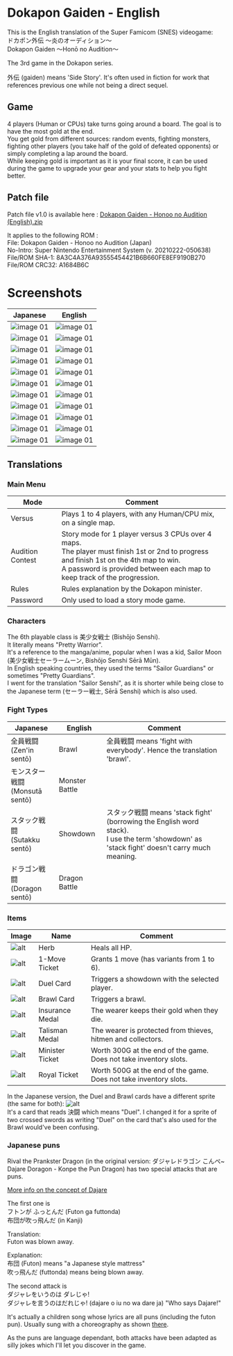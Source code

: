 # Dokapon Gaiden - English

This is the English translation of the Super Famicom (SNES) videogame:<br/>
ドカポン外伝 〜炎のオーディション～<br/>
Dokapon Gaiden 〜Honō no Audition〜

The 3rd game in the Dokapon series.

外伝 (gaiden) means 'Side Story'. It's often used in fiction for work that references previous one while not being a direct sequel.

## Game

4 players (Human or CPUs) take turns going around a board. The goal is to have the most gold at the end.<br/>You get gold from different sources: random events, fighting monsters, fighting other players (you take half of the gold of defeated opponents) or simply completing a lap around the board.<br/>
While keeping gold is important as it is your final score, it can be used during the game to upgrade your gear and your stats to help you fight better.<br/>

## Patch file

Patch file v1.0 is available here : [Dokapon Gaiden - Honoo no Audition (English).zip](/patch/Dokapon%20Gaiden%20-%20Honoo%20no%20Audition%20(English).zip)

It applies to the following ROM :<br/>
File: Dokapon Gaiden - Honoo no Audition (Japan)<br/>
No-Intro: Super Nintendo Entertainment System (v. 20210222-050638)<br/>
File/ROM SHA-1: 8A3C4A376A93555454421B6B660FE8EF9190B270<br/>
File/ROM CRC32: A1684B6C<br/>

# Screenshots

Japanese | English
------------ | -------------
![image 01](screenshots/japanese/01.png) | ![image 01](screenshots/english/01.png)
![image 01](screenshots/japanese/02.png) | ![image 01](screenshots/english/02.png)
![image 01](screenshots/japanese/03.png) | ![image 01](screenshots/english/03.png)
![image 01](screenshots/japanese/04.png) | ![image 01](screenshots/english/04.png)
![image 01](screenshots/japanese/05.png) | ![image 01](screenshots/english/05.png)
![image 01](screenshots/japanese/06.png) | ![image 01](screenshots/english/06.png)
![image 01](screenshots/japanese/07.png) | ![image 01](screenshots/english/07.png)
![image 01](screenshots/japanese/08.png) | ![image 01](screenshots/english/08.png)
![image 01](screenshots/japanese/09.png) | ![image 01](screenshots/english/09.png)
![image 01](screenshots/japanese/10.png) | ![image 01](screenshots/english/10.png)
![image 01](screenshots/japanese/11.png) | ![image 01](screenshots/english/11.png)


## Translations

### Main Menu

Mode | Comment
--- | ---
Versus | Plays 1 to 4 players, with any Human/CPU mix, on a single map.
Audition Contest | Story mode for 1 player versus 3 CPUs over 4 maps.<br/>The player must finish 1st or 2nd to progress and finish 1st on the 4th map to win.<br/>A password is provided between each map to keep track of the progression.
Rules | Rules explanation by the Dokapon minister.
Password | Only used to load a story mode game.


### Characters

The 6th playable class is 美少女戦士 (Bishōjo Senshi).<br/>
It literally means "Pretty Warrior".<br/>
It's a reference to the manga/anime, popular when I was a kid, Sailor Moon (美少女戦士セーラームーン, Bishōjo Senshi Sērā Mūn).<br/>
In English speaking countries, they used the terms "Sailor Guardians" or sometimes "Pretty Guardians".<br/>
I went for the translation "Sailor Senshi", as it is shorter while being close to the Japanese term (セーラー戦士, Sērā Senshi) which is also used.<br/>

### Fight Types

Japanese | English | Comment
--- | --- | ---
全員戦闘<br/>(Zen'in sentō) | Brawl | 全員戦闘 means 'fight with everybody'. Hence the translation 'brawl'.
モンスター戦闘<br/>(Monsutā sentō) | Monster Battle | 
スタック戦闘<br/>(Sutakku sentō) | Showdown | スタック戦闘 means 'stack fight' (borrowing the English word stack).<br/>I use the term 'showdown' as 'stack fight' doesn't carry much meaning.
ドラゴン戦闘<br/>(Doragon sentō) | Dragon Battle | 


### Items

Image | Name | Comment
--- | --- | ---
![alt](screenshots/sprites/items/herb.png) | Herb | Heals all HP.
![alt](screenshots/sprites/items/move-ticket.png) | 1-Move Ticket | Grants 1 move (has variants from 1 to 6).
![alt](screenshots/sprites/items/duel.png) | Duel Card | Triggers a showdown with the selected player.
![alt](screenshots/sprites/items/duel.png) | Brawl Card | Triggers a brawl.
![alt](screenshots/sprites/items/insurance-medal.png) | Insurance Medal | The wearer keeps their gold when they die.
![alt](screenshots/sprites/items/talisman-medal.png) | Talisman Medal | The wearer is protected from thieves, hitmen and collectors.
![alt](screenshots/sprites/items/minister-ticket.png) | Minister Ticket | Worth 300G at the end of the game.<br/>Does not take inventory slots.
![alt](screenshots/sprites/items/royal-ticket.png) | Royal Ticket | Worth 500G at the end of the game.<br/>Does not take inventory slots.

In the Japanese version, the Duel and Brawl cards have a different sprite (the same for both): ![alt](screenshots/sprites/items/duel-jpn.png)<br/>
It's a card that reads 決闘 which means "Duel". I changed it for a sprite of two crossed swords as writing "Duel" on the card that's also used for the Brawl would've been confusing.

### Japanese puns

Rival the Prankster Dragon (in the original version: ダジャレドラゴン
こんぺ~ Dajare Doragon - Konpe the Pun Dragon) has two special attacks that are puns.

[More info on the concept of Dajare](https://en.wikipedia.org/wiki/Dajare)

The first one is<br/>
フトンが ふっとんだ (Futon ga futtonda)<br/>
布団が吹っ飛んだ (in Kanji) 

Translation:<br/>
Futon was blown away.

Explanation:<br/>
布団 (Futon) means "a Japanese style mattress"<br/>
吹っ飛んだ (futtonda) means being blown away.

The second attack is<br/>
ダジャレをいうのは ダレじゃ!<br/>
ダジャレを言うのはだれじゃ! (dajare o iu no wa dare ja)
"Who says Dajare!"

It's actually a children song whose lyrics are all puns (including the futon pun).
Usually sung with a choreography as shown [there](https://youtu.be/m_8Un4-gtWw).

As the puns are language dependant, both attacks have been adapted as silly jokes which I'll let you discover in the game.